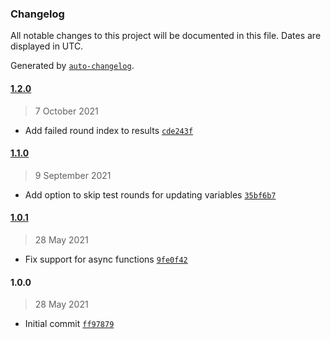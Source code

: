 ### Changelog

All notable changes to this project will be documented in this file. Dates are displayed in UTC.

Generated by [`auto-changelog`](https://github.com/CookPete/auto-changelog).

#### [1.2.0](https://github.com/MarcoABCardoso/iteration-test/compare/1.1.0...1.2.0)

> 7 October 2021

- Add failed round index to results [`cde243f`](https://github.com/MarcoABCardoso/iteration-test/commit/cde243f594b46894278bba4e62096ed6754244d5)

#### [1.1.0](https://github.com/MarcoABCardoso/iteration-test/compare/1.0.1...1.1.0)

> 9 September 2021

- Add option to skip test rounds for updating variables [`35bf6b7`](https://github.com/MarcoABCardoso/iteration-test/commit/35bf6b773aa7f8415c2c6991eddc01fa62d27898)

#### [1.0.1](https://github.com/MarcoABCardoso/iteration-test/compare/1.0.0...1.0.1)

> 28 May 2021

- Fix support for async functions [`9fe0f42`](https://github.com/MarcoABCardoso/iteration-test/commit/9fe0f42e1552781338a1f88897f2f6c470a1cbdf)

#### 1.0.0

> 28 May 2021

- Initial commit [`ff97879`](https://github.com/MarcoABCardoso/iteration-test/commit/ff97879237e5530e38670a078f81d3d31b5c9fe9)
